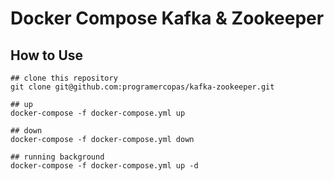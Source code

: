 # Docker Compose Kafka & Zookeeper
## How to Use
```
## clone this repository
git clone git@github.com:programercopas/kafka-zookeeper.git

## up 
docker-compose -f docker-compose.yml up

## down
docker-compose -f docker-compose.yml down

## running background
docker-compose -f docker-compose.yml up -d
```
